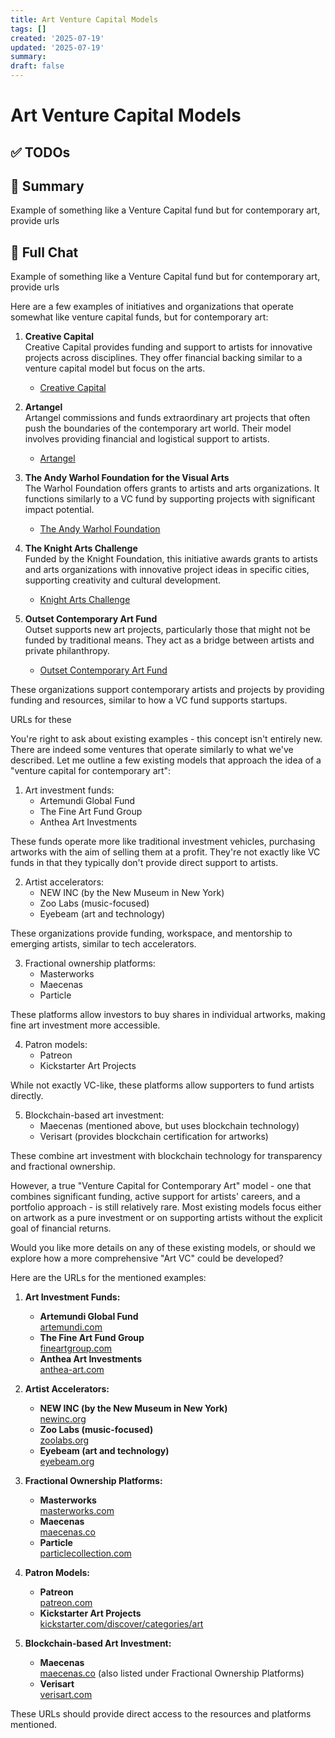 ```yaml
---
title: Art Venture Capital Models
tags: []
created: '2025-07-19'
updated: '2025-07-19'
summary:
draft: false
---
```


# Art Venture Capital Models

## ✅ TODOs


## 📌 Summary
Example of something like a Venture Capital fund but for contemporary art​​​​​​​​​​​​​​​​, provide urls

## 🧠 Full Chat


Example of something like a Venture Capital fund but for contemporary art​​​​​​​​​​​​​​​​, provide urls 



Here are a few examples of initiatives and organizations that operate somewhat like venture capital funds, but for contemporary art:

1. **Creative Capital**  
   Creative Capital provides funding and support to artists for innovative projects across disciplines. They offer financial backing similar to a venture capital model but focus on the arts.
   - [Creative Capital](https://creative-capital.org/)

2. **Artangel**  
   Artangel commissions and funds extraordinary art projects that often push the boundaries of the contemporary art world. Their model involves providing financial and logistical support to artists.
   - [Artangel](https://www.artangel.org.uk/)

3. **The Andy Warhol Foundation for the Visual Arts**  
   The Warhol Foundation offers grants to artists and arts organizations. It functions similarly to a VC fund by supporting projects with significant impact potential.
   - [The Andy Warhol Foundation](https://warholfoundation.org/)

4. **The Knight Arts Challenge**  
   Funded by the Knight Foundation, this initiative awards grants to artists and arts organizations with innovative project ideas in specific cities, supporting creativity and cultural development.
   - [Knight Arts Challenge](https://knightfoundation.org/initiatives/knight-arts-challenge/)

5. **Outset Contemporary Art Fund**  
   Outset supports new art projects, particularly those that might not be funded by traditional means. They act as a bridge between artists and private philanthropy.
   - [Outset Contemporary Art Fund](https://outset.org.uk/)

These organizations support contemporary artists and projects by providing funding and resources, similar to how a VC fund supports startups.

URLs for these

You're right to ask about existing examples - this concept isn't entirely new. There are indeed some ventures that operate similarly to what we've described. Let me outline a few existing models that approach the idea of a "venture capital for contemporary art":

1. Art investment funds:
   - Artemundi Global Fund
   - The Fine Art Fund Group
   - Anthea Art Investments

These funds operate more like traditional investment vehicles, purchasing artworks with the aim of selling them at a profit. They're not exactly like VC funds in that they typically don't provide direct support to artists.

2. Artist accelerators:
   - NEW INC (by the New Museum in New York)
   - Zoo Labs (music-focused)
   - Eyebeam (art and technology)

These organizations provide funding, workspace, and mentorship to emerging artists, similar to tech accelerators.

3. Fractional ownership platforms:
   - Masterworks
   - Maecenas
   - Particle

These platforms allow investors to buy shares in individual artworks, making fine art investment more accessible.

4. Patron models:
   - Patreon
   - Kickstarter Art Projects

While not exactly VC-like, these platforms allow supporters to fund artists directly.

5. Blockchain-based art investment:
   - Maecenas (mentioned above, but uses blockchain technology)
   - Verisart (provides blockchain certification for artworks)

These combine art investment with blockchain technology for transparency and fractional ownership.

However, a true "Venture Capital for Contemporary Art" model - one that combines significant funding, active support for artists' careers, and a portfolio approach - is still relatively rare. Most existing models focus either on artwork as a pure investment or on supporting artists without the explicit goal of financial returns.

Would you like more details on any of these existing models, or should we explore how a more comprehensive "Art VC" could be developed?​​​​​​​​​​​​​​​​

Here are the URLs for the mentioned examples:

1. **Art Investment Funds:**
   - **Artemundi Global Fund**  
     [artemundi.com](https://artemundi.com/)
   - **The Fine Art Fund Group**  
     [fineartgroup.com](https://www.fineartgroup.com/)
   - **Anthea Art Investments**  
     [anthea-art.com](https://www.anthea-art.com/)

2. **Artist Accelerators:**
   - **NEW INC (by the New Museum in New York)**  
     [newinc.org](https://www.newinc.org/)
   - **Zoo Labs (music-focused)**  
     [zoolabs.org](https://www.zoolabs.org/)
   - **Eyebeam (art and technology)**  
     [eyebeam.org](https://www.eyebeam.org/)

3. **Fractional Ownership Platforms:**
   - **Masterworks**  
     [masterworks.com](https://www.masterworks.com/)
   - **Maecenas**  
     [maecenas.co](https://www.maecenas.co/)
   - **Particle**  
     [particlecollection.com](https://particlecollection.com/)

4. **Patron Models:**
   - **Patreon**  
     [patreon.com](https://www.patreon.com/)
   - **Kickstarter Art Projects**  
     [kickstarter.com/discover/categories/art](https://www.kickstarter.com/discover/categories/art)

5. **Blockchain-based Art Investment:**
   - **Maecenas**  
     [maecenas.co](https://www.maecenas.co/) (also listed under Fractional Ownership Platforms)
   - **Verisart**  
     [verisart.com](https://verisart.com/)

These URLs should provide direct access to the resources and platforms mentioned.